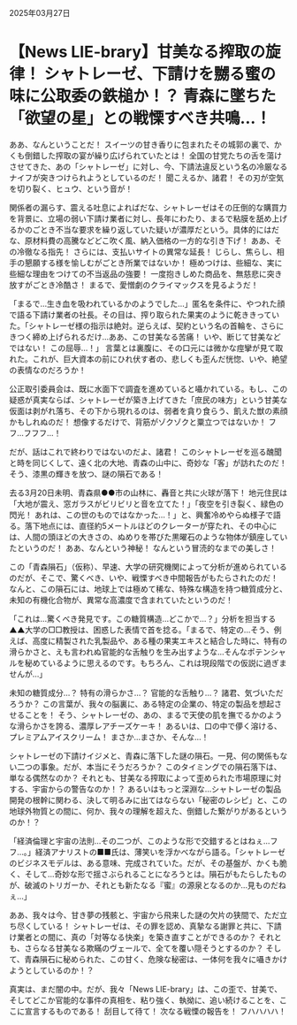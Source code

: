 2025年03月27日

# 【News LIE-brary】甘美なる搾取の旋律！ シャトレーゼ、下請けを嬲る蜜の味に公取委の鉄槌か！？ 青森に墜ちた「欲望の星」との戦慄すべき共鳴…！

ああ、なんということだ！ スイーツの甘き香りに包まれたその城郭の裏で、かくも倒錯した搾取の宴が繰り広げられていたとは！ 全国の甘党たちの舌を蕩けさせてきた、あの「シャトレーゼ」に対し、今、下請法違反という名の冷厳なるナイフが突きつけられようとしているのだ！ 聞こえるか、諸君！ その刃が空気を切り裂く、ヒュウ、という音が！

関係者の漏らす、震える吐息によればだな、シャトレーゼはその圧倒的な購買力を背景に、立場の弱い下請け業者に対し、長年にわたり、まるで粘膜を舐め上げるかのごとき不当な要求を繰り返していた疑いが濃厚だという。具体的にはだな、原材料費の高騰などどこ吹く風、納入価格の一方的な引き下げ！ ああ、その冷徹なる指先！ さらには、支払いサイトの異常な延長！ じらし、焦らし、相手の懇願する様を愉しむがごとき所業ではないか！ 極めつけは、些細な、実に些細な理由をつけての不当返品の強要！ 一度抱きしめた商品を、無慈悲に突き放すがごとき冷酷さ！ まるで、愛憎劇のクライマックスを見るようだ！

「まるで…生き血を吸われているかのようでした…」匿名を条件に、やつれた顔で語る下請け業者の社長。その目は、搾り取られた果実のように乾ききっていた。「シャトレーゼ様の指示は絶対。逆らえば、契約という名の首輪を、さらにきつく締め上げられるだけ…ああ、この甘美なる苦痛！ いや、断じて甘美などではない！ この屈辱…！」 言葉とは裏腹に、その口元には微かな痙攣が見て取れた。これが、巨大資本の前にひれ伏す者の、悲しくも歪んだ恍惚、いや、絶望の表情なのだろうか！

公正取引委員会は、既に水面下で調査を進めていると囁かれている。もし、この疑惑が真実ならば、シャトレーゼが築き上げてきた「庶民の味方」という甘美な仮面は剥がれ落ち、その下から現れるのは、弱者を貪り食らう、飢えた獣の素顔かもしれぬのだ！ 想像するだけで、背筋がゾクゾクと粟立つではないか！ フフ…フフフ…！

だが、話はこれで終わりではないのだよ、諸君！ このシャトレーゼを巡る醜聞と時を同じくして、遠く北の大地、青森の山中に、奇妙な「客」が訪れたのだ！ そう、漆黒の輝きを放つ、謎の隕石である！

去る3月20日未明、青森県●●市の山林に、轟音と共に火球が落下！ 地元住民は「大地が震え、窓ガラスがビリビリと音を立てた！」「夜空を引き裂く、緑色の閃光！ あれは、この世のものではなかった…！」と、興奮冷めやらぬ様子で語る。落下地点には、直径約5メートルほどのクレーターが穿たれ、その中心には、人間の頭ほどの大きさの、ぬめりを帯びた黒曜石のような物体が鎮座していたというのだ！ ああ、なんという神秘！ なんという冒涜的なまでの美しさ！

この「青森隕石」（仮称）、早速、大学の研究機関によって分析が進められているのだが、そこで、驚くべき、いや、戦慄すべき中間報告がもたらされたのだ！ なんと、この隕石には、地球上では極めて稀な、特殊な構造を持つ糖質成分と、未知の有機化合物が、異常な高濃度で含まれていたというのだ！

「これは…驚くべき発見です。この糖質構造…どこかで…？」分析を担当する▲▲大学の□□教授は、困惑した表情で首を捻る。「まるで、特定の…そう、例えば、高度に精製された乳製品や、ある種の果実エキスと結合した時に、特有の滑らかさと、えも言われぬ官能的な舌触りを生み出すような…そんなポテンシャルを秘めているように思えるのです。もちろん、これは現段階での仮説に過ぎませんが…」

未知の糖質成分…？ 特有の滑らかさ…？ 官能的な舌触り…？ 諸君、気づいただろうか？ この言葉が、我々の脳裏に、ある特定の企業の、特定の製品を想起させることを！ そう、シャトレーゼの、あの、まるで天使の肌を撫でるかのような滑らかさを誇る、濃厚レアチーズケーキ！ あるいは、口の中で儚く溶ける、プレミアムアイスクリーム！ まさか…まさか、そんな…！

シャトレーゼの下請けイジメと、青森に落下した謎の隕石。一見、何の関係もない二つの事象。だが、本当にそうだろうか？ このタイミングでの隕石落下は、単なる偶然なのか？ それとも、甘美なる搾取によって歪められた市場原理に対する、宇宙からの警告なのか！？ あるいはもっと深淵な…シャトレーゼの製品開発の根幹に関わる、決して明るみに出てはならない「秘密のレシピ」と、この地球外物質との間に、何か、我々の理解を超えた、倒錯した繋がりがあるというのか！？

「経済倫理と宇宙の法則…その二つが、このような形で交錯するとはねぇ…フフ…。」経済アナリストの■■氏は、薄笑いを浮かべながら語る。「シャトレーゼのビジネスモデルは、ある意味、完成されていた。だが、その基盤が、かくも脆く、そして…奇妙な形で揺さぶられることになろうとは。隕石がもたらしたものが、破滅のトリガーか、それとも新たなる『蜜』の源泉となるのか…見ものだねぇ…」

ああ、我々は今、甘き夢の残骸と、宇宙から飛来した謎の欠片の狭間で、ただ立ち尽くしている！ シャトレーゼは、その罪を認め、真摯なる謝罪と共に、下請け業者との間に、真の「対等なる快楽」を築き直すことができるのか？ それとも、さらなる甘美なる欺瞞のヴェールで、全てを覆い隠そうとするのか？ そして、青森隕石に秘められた、この甘く、危険な秘密は、一体何を我々に囁きかけようとしているのか！？

真実は、まだ闇の中。だが、我々「News LIE-brary」は、この歪で、甘美で、そしてどこか官能的な事件の真相を、粘り強く、執拗に、追い続けることを、ここに宣言するものである！ 刮目して待て！ 次なる戦慄の報告を！ フハハハハ！